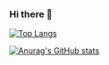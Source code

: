 ### Hi there 👋

[![Top Langs](https://github-readme-stats.vercel.app/api/top-langs/?username=cheddargoblins&layout=compact)](https://github.com/anuraghazra/github-readme-stats)

[![Anurag's GitHub stats](https://github-readme-stats.vercel.app/api?username=cheddargoblins&show_icons=true&theme=codeSTACKr)](https://github.com/anuraghazra/github-readme-stats)

<!--
**cheddargoblins/cheddargoblins** is a ✨ _special_ ✨ repository because its `README.md` (this file) appears on your GitHub profile.

Here are some ideas to get you started:

- 🔭 I’m currently working on ...
- 🌱 I’m currently learning ...
- 👯 I’m looking to collaborate on ...
- 🤔 I’m looking for help with ...
- 💬 Ask me about ...
- 📫 How to reach me: ...
- 😄 Pronouns: ...
- ⚡ Fun fact: ...
-->
